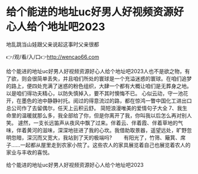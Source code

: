 # 给个能进的地址uc好男人好视频资源好心人给个地址吧2023
地乱跳当山娃跟父亲说起这事时父亲很都

👉/观/看/入/口👉http://wencao66.com

给个能进的地址uc好男人好视频资源好心人给个地址吧2023人也不是欲之物，有了欲，则会很简单丢失，并且咱们所处的寰球是一个充溢迷惑的寰球。在咱们追梦的路上，便四处充满了迷惑的粉色组织，大肆一个都有大概让咱们是无葬身之地。以是咱们得功夫精心，以防失慎掉入，要不其时懊悔不已。
心似云动，守一池花开，在墨色的池中静静衬托。阅过的得意流过的路，都在惊鸿一瞥中国化工进出口总公司作了去留偶尔，任天上云积云舒。
	简短浪漫唯美的爱情句子大全	7、我生命里的温暖就那么多，我全部给了你，但是你离开了我，你叫我以后怎么再对别人笑。
遽然，一支长远笛声从夜风中飘了过来。伴着云、伴着霞、伴着草地的气味，伴着黄河的滋味，深深地驻进了我的心坎。我借助取景器，遥望远处，旷野忽明忽暗，深沉而又宽大，我站到了天的极端吗?
　　有阳光了，竹筛、簸箕、席子……一起都从屋里走到农家小院了。这些农人的家具展览着自己也展览着农人的家业与丰收的喜悦。

给个能进的地址uc好男人好视频资源好心人给个地址吧2023

